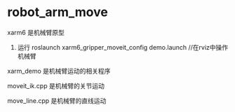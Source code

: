# robot_arm_move

xarm6 是机械臂原型

1. 运行 roslaunch xarm6_gripper_moveit_config demo.launch   //在rviz中操作机械臂

xarm_demo 是机械臂运动的相关程序

moveit_ik.cpp 是机械臂的关节运动

move_line.cpp 是机械臂的直线运动
